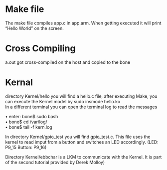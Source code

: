 
# Make file
The make file compiles app.c in app.arm. When getting executed it will print “Hello World” on the screen. <br />

# Cross Compiling 
a.out got cross-compiled on the host and copied to the bone <br />

# Kernal
directory Kernel/hello you will find a hello.c file, after executing Make, you can execute the Kernel model by sudo insmode hello.ko  <br /> 
In a different terminal you can open the terminal log to read the messages <br /> 

•	enter: bone$ sudo bash <br />
•	bone$ cd /var/log/ <br />
•	bone$ tail -f kern.log <br />

In directory Kernel/gpio_test you will find gpio_test.c. This file uses the kernel to read imput from a button and switches an LED accordingly. (LED: P9_15 Button: P9_16) <br />


Directory Kernel/ebbchar is a LKM to communicate with the Kernel. It is part of the second tutorial provided by Derek Molloy) <br />
